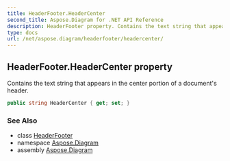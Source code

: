 ```yaml
---
title: HeaderFooter.HeaderCenter
second_title: Aspose.Diagram for .NET API Reference
description: HeaderFooter property. Contains the text string that appears in the center portion of a documents header
type: docs
url: /net/aspose.diagram/headerfooter/headercenter/
---
```

## HeaderFooter.HeaderCenter property

Contains the text string that appears in the center portion of a document's header.

```csharp
public string HeaderCenter { get; set; }
```

### See Also

* class [HeaderFooter](../)
* namespace [Aspose.Diagram](../../headerfooter/)
* assembly [Aspose.Diagram](../../../)


